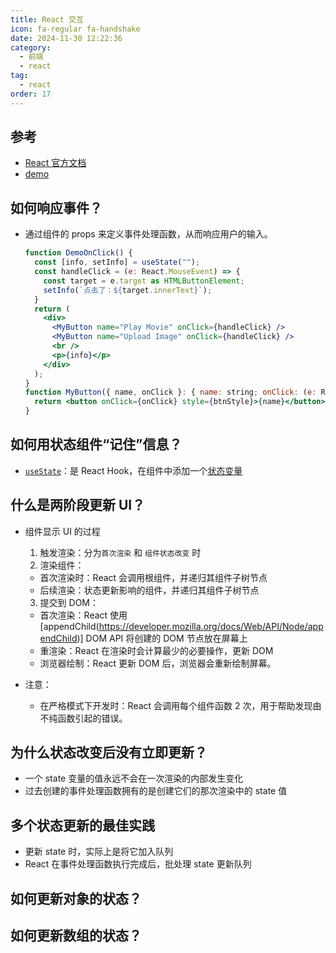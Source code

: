 ```yaml
---
title: React 交互
icon: fa-regular fa-handshake
date: 2024-11-30 12:22:36
category:
  - 前端
  - react
tag:
  - react
order: 17
---
```


## 参考
- [React 官方文档](https://zh-hans.react.dev/learn/adding-interactivity)
- [demo](https://www.takeseem.com/demo-react/demo/react-add-inter)

## 如何响应事件？
- 通过组件的 props 来定义事件处理函数，从而响应用户的输入。
  ```jsx
  function DemoOnClick() {
    const [info, setInfo] = useState("");
    const handleClick = (e: React.MouseEvent) => {
      const target = e.target as HTMLButtonElement;
      setInfo(`点击了：${target.innerText}`);
    }
    return (
      <div>
        <MyButton name="Play Movie" onClick={handleClick} />
        <MyButton name="Upload Image" onClick={handleClick} />
        <br />
        <p>{info}</p>
      </div>
    );
  }
  function MyButton({ name, onClick }: { name: string; onClick: (e: React.MouseEvent) => void; }) {
    return <button onClick={onClick} style={btnStyle}>{name}</button>;
  }
  ```

## 如何用状态组件“记住”信息？
- [`useState`](https://zh-hans.react.dev/reference/react/useState)：是 React Hook，在组件中添加一个[状态变量](https://zh-hans.react.dev/learn/state-a-components-memory)

## 什么是两阶段更新 UI？
- 组件显示 UI 的过程
  1. 触发渲染：分为`首次渲染` 和 `组件状态改变` 时
  2. 渲染组件：
    - 首次渲染时：React 会调用根组件，并递归其组件子树节点
    - 后续渲染：状态更新影响的组件，并递归其组件子树节点
  3. 提交到 DOM：
    - 首次渲染：React 使用 [appendChild(https://developer.mozilla.org/docs/Web/API/Node/appendChild)] DOM API 将创建的 DOM 节点放在屏幕上
    - 重渲染：React 在渲染时会计算最少的必要操作，更新 DOM
  - 浏览器绘制：React 更新 DOM 后，浏览器会重新绘制屏幕。

- 注意：
  - 在严格模式下开发时：React 会调用每个组件函数 2 次，用于帮助发现由不纯函数引起的错误。

## 为什么状态改变后没有立即更新？
- 一个 state 变量的值永远不会在一次渲染的内部发生变化
- 过去创建的事件处理函数拥有的是创建它们的那次渲染中的 state 值

## 多个状态更新的最佳实践
- 更新 state 时，实际上是将它加入队列
- React 在事件处理函数执行完成后，批处理 state 更新队列

## 如何更新对象的状态？

## 如何更新数组的状态？